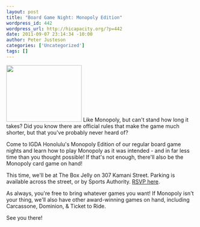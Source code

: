 ```yaml
--- 
layout: post
title: "Board Game Night: Monopoly Edition"
wordpress_id: 442
wordpress_url: http://hicapacity.org/?p=442
date: 2011-09-07 23:14:34 -10:00
author: Peter Justeson
categories: ['Uncategorized']
tags: []
---
```

<a href="http://hicapacity.org/img/wp-uploads/2011/07/igda.jpg" class="pirobox" rel="single" title="IGDA"><img src="http://hicapacity.org/img/wp-uploads/2011/07/igda.jpg" alt="" width="200" height="150" class="imgLeft" /></a>
Like Monopoly, but can't stand how long it takes? Did you know there are official rules that make the game much shorter, but that you've probably never heard of?

Come to IGDA Honolulu's Monopoly Edition of our regular board game nights and learn how to play Monopoly as it was intended - and in far less time than you thought possible! If that's not enough, there'll also be the Monopoly card game on hand!

This time, we'll be at The Box Jelly on 307 Kamani Street. Parking is available across the street, or by Sports Authority. <a href="http://www.facebook.com/#!/event.php?eid=280350521979091">RSVP here</a>.

As always, you're free to bring whatever games you want! If Monopoly isn't your thing, we'll also have other award-winning games on hand, including Carcassone, Dominion, &amp; Ticket to Ride.

See you there!
